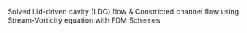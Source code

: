 Solved Lid-driven cavity (LDC) flow & Constricted channel flow using Stream-Vorticity equation with FDM Schemes
